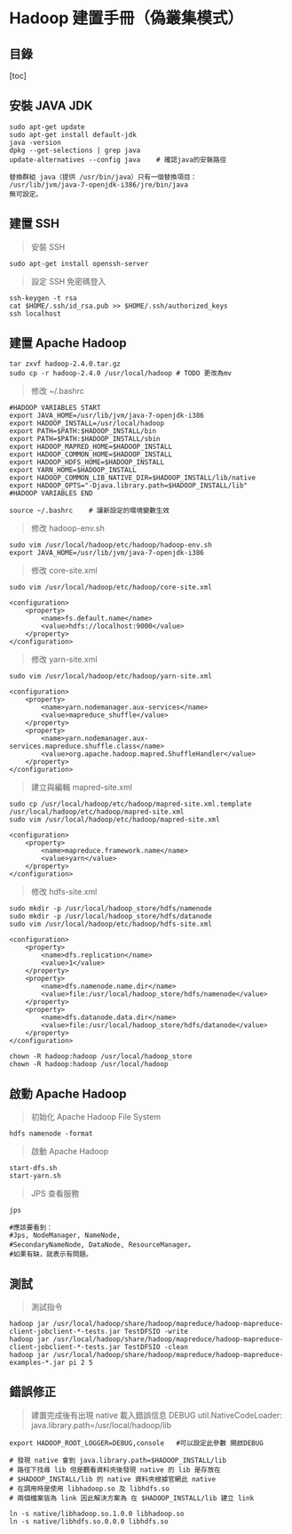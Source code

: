 # Hadoop 建置手冊（偽叢集模式）

## 目錄
[toc]

## 安裝 JAVA JDK

``` shell script
sudo apt-get update
sudo apt-get install default-jdk
java -version
dpkg --get-selections | grep java
update-alternatives --config java    # 確認java的安裝路徑

替換群組 java（提供 /usr/bin/java）只有一個替換項目：
/usr/lib/jvm/java-7-openjdk-i386/jre/bin/java
無可設定。
```

## 建置 SSH

> 安裝 SSH

``` shell script
sudo apt-get install openssh-server
```

> 設定 SSH 免密碼登入

``` shell script
ssh-keygen -t rsa
cat $HOME/.ssh/id_rsa.pub >> $HOME/.ssh/authorized_keys 
ssh localhost
```

## 建置 Apache Hadoop

```
tar zxvf hadoop-2.4.0.tar.gz
sudo cp -r hadoop-2.4.0 /usr/local/hadoop # TODO 更改為mv
```

> 修改 ~/.bashrc

``` ~/.bashrc
#HADOOP VARIABLES START
export JAVA_HOME=/usr/lib/jvm/java-7-openjdk-i386
export HADOOP_INSTALL=/usr/local/hadoop
export PATH=$PATH:$HADOOP_INSTALL/bin
export PATH=$PATH:$HADOOP_INSTALL/sbin
export HADOOP_MAPRED_HOME=$HADOOP_INSTALL
export HADOOP_COMMON_HOME=$HADOOP_INSTALL
export HADOOP_HDFS_HOME=$HADOOP_INSTALL
export YARN_HOME=$HADOOP_INSTALL
export HADOOP_COMMON_LIB_NATIVE_DIR=$HADOOP_INSTALL/lib/native
export HADOOP_OPTS="-Djava.library.path=$HADOOP_INSTALL/lib"
#HADOOP VARIABLES END
```

```
source ~/.bashrc    # 讓新設定的環境變數生效
```

> 修改 hadoop-env.sh

```
sudo vim /usr/local/hadoop/etc/hadoop/hadoop-env.sh
export JAVA_HOME=/usr/lib/jvm/java-7-openjdk-i386
```

> 修改 core-site.xml

```
sudo vim /usr/local/hadoop/etc/hadoop/core-site.xml
```

```
<configuration>
	<property>
		<name>fs.default.name</name>
		<value>hdfs://localhost:9000</value>
	</property>
</configuration>
```

> 修改 yarn-site.xml

```
sudo vim /usr/local/hadoop/etc/hadoop/yarn-site.xml 
```

```
<configuration>
	<property>
		<name>yarn.nodemanager.aux-services</name>
		<value>mapreduce_shuffle</value>
	</property>
	<property>
		<name>yarn.nodemanager.aux-services.mapreduce.shuffle.class</name>
		<value>org.apache.hadoop.mapred.ShuffleHandler</value>
	</property>
</configuration>
```

> 建立與編輯 mapred-site.xml

```
sudo cp /usr/local/hadoop/etc/hadoop/mapred-site.xml.template /usr/local/hadoop/etc/hadoop/mapred-site.xml
sudo vim /usr/local/hadoop/etc/hadoop/mapred-site.xml
```

```
<configuration>
	<property>
		<name>mapreduce.framework.name</name>
		<value>yarn</value>
	</property>
</configuration>
```

> 修改 hdfs-site.xml

```
sudo mkdir -p /usr/local/hadoop_store/hdfs/namenode
sudo mkdir -p /usr/local/hadoop_store/hdfs/datanode
sudo vim /usr/local/hadoop/etc/hadoop/hdfs-site.xml
```

```
<configuration>
	<property>
		<name>dfs.replication</name>
		<value>1</value>
	</property>
	<property>
		<name>dfs.namenode.name.dir</name>
		<value>file:/usr/local/hadoop_store/hdfs/namenode</value>
	</property>
	<property>
		<name>dfs.datanode.data.dir</name>
		<value>file:/usr/local/hadoop_store/hdfs/datanode</value>
	</property>
</configuration>
```

```
chown -R hadoop:hadoop /usr/local/hadoop_store
chown -R hadoop:hadoop /usr/local/hadoop
```

## 啟動 Apache Hadoop

> 初始化 Apache Hadoop File System

```
hdfs namenode -format
```
> 啟動 Apache Hadoop

```
start-dfs.sh
start-yarn.sh
```

> JPS 查看服務

```
jps

#應該要看到：
#Jps, NodeManager, NameNode, 
#SecondaryNameNode, DataNode, ResourceManager。
#如果有缺，就表示有問題。
```

## 測試

> 測試指令

```
hadoop jar /usr/local/hadoop/share/hadoop/mapreduce/hadoop-mapreduce-client-jobclient-*-tests.jar TestDFSIO -write
hadoop jar /usr/local/hadoop/share/hadoop/mapreduce/hadoop-mapreduce-client-jobclient-*-tests.jar TestDFSIO -clean
hadoop jar /usr/local/hadoop/share/hadoop/mapreduce/hadoop-mapreduce-examples-*.jar pi 2 5
```

## 錯誤修正


> 建置完成後有出現 native 載入錯誤信息 DEBUG util.NativeCodeLoader: java.library.path=/usr/local/hadoop/lib

```
export HADOOP_ROOT_LOGGER=DEBUG,console   #可以設定此參數 開啟DEBUG
```

```
# 發現 native 會到 java.library.path=$HADOOP_INSTALL/lib 
# 路徑下找尋 lib 但是觀看資料夾後發現 native 的 lib 是存放在 
# $HADOOP_INSTALL/lib 的 native 資料夾根據官網此 native 
# 在調用時是使用 libhadoop.so 及 libhdfs.so 
# 兩個檔案皆為 link 因此解決方案為 在 $HADOOP_INSTALL/lib 建立 link

ln -s native/libhadoop.so.1.0.0 libhadoop.so
ln -s native/libhdfs.so.0.0.0 libhdfs.so

```
